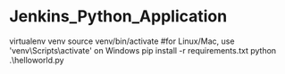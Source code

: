 # Jenkins_Python_Application
virtualenv venv
source venv/bin/activate #for Linux/Mac, use 'venv\Scripts\activate' on Windows
pip install -r requirements.txt
python .\helloworld.py
